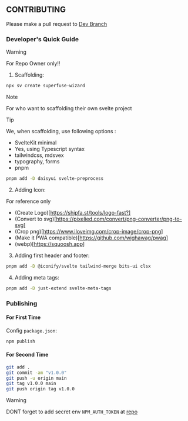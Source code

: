 ## CONTRIBUTING

Please make a pull request to [Dev Branch](https://github.com/Ratimon/superfuse-wizard/tree/dev)

### Developer's Quick Guide

>[!WARNING]
> For Repo Owner only!!

1. Scaffolding:

```bash
npx sv create superfuse-wizard
```

>[!NOTE]
> For who want to scaffolding their own svelte project

>[!TIP]
> We, when scaffolding, use following options :
- SvelteKit minimal
- Yes, using Typescript syntax
- tailwindcss, mdsvex
- typography, forms
- pnpm

```bash
pnpm add -D daisyui svelte-preprocess 
```

2. Adding Icon:

For reference only
- (Create Logo)[https://shipfa.st/tools/logo-fast?]
- (Convert to svg)[https://pixelied.com/convert/png-converter/png-to-svg]
- (Crop png)[https://www.iloveimg.com/crop-image/crop-png]
- (Make it PWA compatible)[https://github.com/wighawag/pwag]
- (webp)[https://squoosh.app]

3. Adding first header and footer:

```bash
pnpm add -D @iconify/svelte tailwind-merge bits-ui clsx
```

4. Adding meta tags:

```bash
pnpm add -D just-extend svelte-meta-tags
```

### Publishing

#### For First Time

Config `package.json`:

```bash
npm publish
```

#### For Second Time

```bash
git add .
git commit -am "v1.0.0"
git push -u origin main
git tag v1.0.0 main
git push origin tag v1.0.0
```
>[!WARNING]
> DONT forget to add secret env `NPM_AUTH_TOKEN` at [repo](https://github.com/Ratimon/superfuse-wizard/settings/secrets/actions)